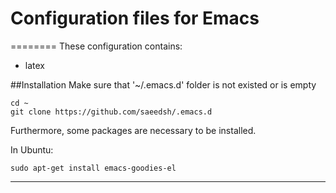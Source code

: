 # Configuration files for Emacs
========
These configuration contains:
* latex

##Installation
Make sure that '~/.emacs.d' folder is not existed or is empty

```
cd ~
git clone https://github.com/saeedsh/.emacs.d
```

Furthermore, some packages are necessary to be installed.

In Ubuntu:
```
sudo apt-get install emacs-goodies-el 
```

---
